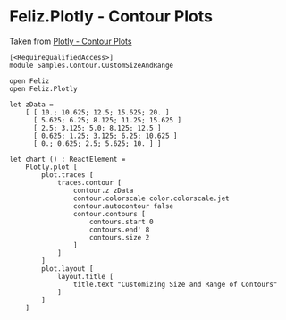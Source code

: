 # Feliz.Plotly - Contour Plots

Taken from [Plotly - Contour Plots](https://plot.ly/javascript/contour-plots/)

```fsharp:plotly-chart-contour-customsizeandrange
[<RequireQualifiedAccess>]
module Samples.Contour.CustomSizeAndRange

open Feliz
open Feliz.Plotly

let zData =
    [ [ 10.; 10.625; 12.5; 15.625; 20. ]
      [ 5.625; 6.25; 8.125; 11.25; 15.625 ]
      [ 2.5; 3.125; 5.0; 8.125; 12.5 ]
      [ 0.625; 1.25; 3.125; 6.25; 10.625 ]
      [ 0.; 0.625; 2.5; 5.625; 10. ] ]

let chart () : ReactElement =
    Plotly.plot [
        plot.traces [
            traces.contour [
                contour.z zData
                contour.colorscale color.colorscale.jet
                contour.autocontour false
                contour.contours [
                    contours.start 0
                    contours.end' 8
                    contours.size 2
                ]
            ]
        ]
        plot.layout [
            layout.title [
                title.text "Customizing Size and Range of Contours"
            ]
        ]
    ]

```
